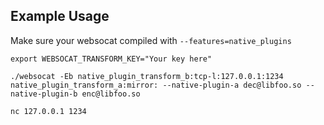 ## Example Usage

Make sure your websocat compiled with `--features=native_plugins`

```
export WEBSOCAT_TRANSFORM_KEY="Your key here"

./websocat -Eb native_plugin_transform_b:tcp-l:127.0.0.1:1234 native_plugin_transform_a:mirror: --native-plugin-a dec@libfoo.so --native-plugin-b enc@libfoo.so

nc 127.0.0.1 1234
```